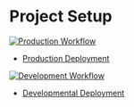 # Project Setup

[![Production Workflow](https://github.com/DivyaGabani/flask_file_upload/actions/workflows/prod.yml/badge.svg)](https://github.com/DivyaGabani/flask_file_upload/actions/workflows/prod.yml)

* [Production Deployment](https://dockerflask-p1-prod.herokuapp.com/)


[![Development Workflow](https://github.com/DivyaGabani/flask_file_upload/actions/workflows/dev.yml/badge.svg)](https://github.com/DivyaGabani/flask_file_upload/actions/workflows/dev.yml)

* [Developmental Deployment](https://dockerflask-p1-dev.herokuapp.com/)

